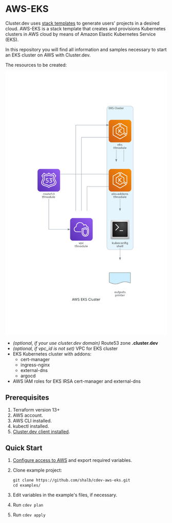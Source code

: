 # AWS-EKS

Cluster.dev uses [stack templates](https://docs.cluster.dev/stack-templates-overview/) to generate users' projects in a desired cloud. AWS-EKS is a stack template that creates and provisions Kubernetes clusters in AWS cloud by means of Amazon Elastic Kubernetes Service (EKS).

In this repository you will find all information and samples necessary to start an EKS cluster on AWS with Cluster.dev. 

The resources to be created:

![EKS Cluster With Addons](docs/aws_eks_cluster.png)

* *(optional, if your use cluster.dev domain)* Route53 zone **<cluster-name>.cluster.dev** 
* *(optional, if vpc_id is not set)* VPC for EKS cluster
* EKS Kubernetes cluster with addons:
  * cert-manager
  * ingress-nginx
  * external-dns
  * argocd
* AWS IAM roles for EKS IRSA cert-manager and external-dns

## Prerequisites

1. Terraform version 13+
2. AWS account.
3. AWS CLI installed.
4. kubectl installed.
5. [Cluster.dev client installed](https://docs.cluster.dev/get-started-install/).

## Quick Start

1. [Configure access to AWS](https://docs.cluster.dev/examples-aws-eks/#authentication) and export required variables. 
2. Clone example project:
    ```
    git clone https://github.com/shalb/cdev-aws-eks.git
    cd examples/
    ```

3. Edit variables in the example's files, if necessary.
4. Run `cdev plan`
5. Run `cdev apply`

